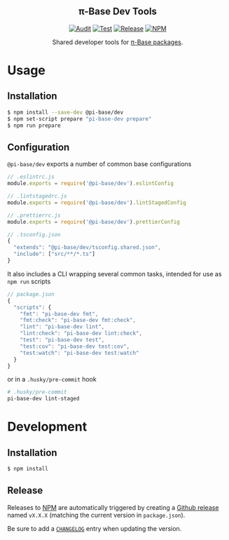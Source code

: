 <h2 align="center">π-Base Dev Tools</h2>
<div align="center">

[![Audit](https://github.com/pi-base/dev/workflows/CodeQL/badge.svg?branch=main)](https://github.com/pi-base/dev/actions/workflows/codeql.yml)
[![Test](https://github.com/pi-base/dev/workflows/Test/badge.svg?branch=main)](https://github.com/pi-base/dev/actions/workflows/test.yml)
[![Release](https://github.com/pi-base/dev/actions/workflows/release.yml/badge.svg)](https://github.com/pi-base/dev/actions/workflows/release.yml)
[![NPM](https://img.shields.io/npm/v/@pi-base/dev?color=blue)](https://www.npmjs.com/package/@pi-base/dev)

Shared developer tools for [π-Base packages](https://github.com/pi-base?q=&type=&language=typescript&sort=).

</div>

# Usage

## Installation

```bash
$ npm install --save-dev @pi-base/dev
$ npm set-script prepare "pi-base-dev prepare"
$ npm run prepare
```

## Configuration

`@pi-base/dev` exports a number of common base configurations

```javascript
// .eslintrc.js
module.exports = require('@pi-base/dev').eslintConfig

// .lintstagedrc.js
module.exports = require('@pi-base/dev').lintStagedConfig

// .prettierrc.js
module.exports = require('@pi-base/dev').prettierConfig

// .tsconfig.json
{
  "extends": "@pi-base/dev/tsconfig.shared.json",
  "include": ["src/**/*.ts"]
}
```

It also includes a CLI wrapping several common tasks, intended for use as `npm run` scripts

```javascript
// package.json
{
  "scripts": {
    "fmt": "pi-base-dev fmt",
    "fmt:check": "pi-base-dev fmt:check",
    "lint": "pi-base-dev lint",
    "lint:check": "pi-base-dev lint:check",
    "test": "pi-base-dev test",
    "test:cov": "pi-base-dev test:cov",
    "test:watch": "pi-base-dev test:watch"
  }
}
```

or in a `.husky/pre-commit` hook

```bash
# .husky/pre-commit
pi-base-dev lint-staged
```

# Development

## Installation

```bash
$ npm install
```

## Release

Releases to [NPM](https://www.npmjs.com/package/@pi-base/dev) are automatically triggered by creating a [Github release](https://github.com/pi-base/dev/releases) named `vX.X.X` (matching the current version in `package.json`).

Be sure to add a [`CHANGELOG`](./CHANGELOG.md) entry when updating the version.
